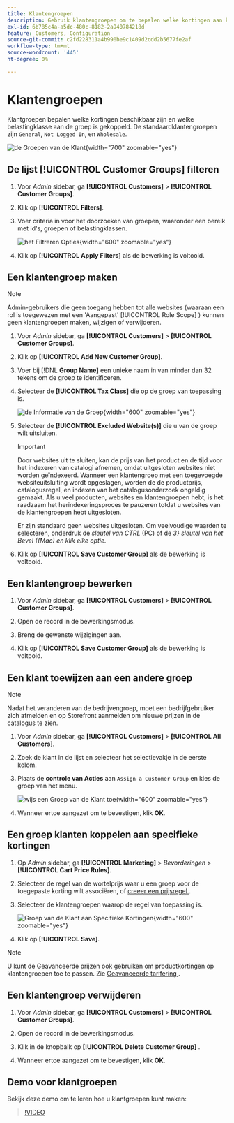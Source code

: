 ```yaml
---
title: Klantengroepen
description: Gebruik klantengroepen om te bepalen welke kortingen aan klanten beschikbaar zijn die aan een groep en de belastingklasse worden toegewezen die met de groep wordt geassocieerd.
exl-id: 6b785c4a-a5dc-480c-8182-2a940784218d
feature: Customers, Configuration
source-git-commit: c2fd228311a4b990be9c1409d2cdd2b5677fe2af
workflow-type: tm+mt
source-wordcount: '445'
ht-degree: 0%

---
```


# Klantengroepen

Klantgroepen bepalen welke kortingen beschikbaar zijn en welke belastingklasse aan de groep is gekoppeld. De standaardklantengroepen zijn `General`, `Not Logged In`, en `Wholesale`.

![ de Groepen van de Klant ](assets/customer-groups.png){width="700" zoomable="yes"}

## De lijst [!UICONTROL Customer Groups] filteren

1. Voor _Admin_ sidebar, ga **[!UICONTROL Customers]** > **[!UICONTROL Customer Groups]**.

1. Klik op **[!UICONTROL Filters]**.

1. Voer criteria in voor het doorzoeken van groepen, waaronder een bereik met id&#39;s, groepen of belastingklassen.

   ![ het Filtreren Opties ](assets/groups-filters.png){width="600" zoomable="yes"}

1. Klik op **[!UICONTROL Apply Filters]** als de bewerking is voltooid.

## Een klantengroep maken

>[!NOTE]
>
>Admin-gebruikers die geen toegang hebben tot alle websites (waaraan een rol is toegewezen met een &#39;Aangepast&#39; [!UICONTROL Role Scope] ) kunnen geen klantengroepen maken, wijzigen of verwijderen.

1. Voor _Admin_ sidebar, ga **[!UICONTROL Customers]** > **[!UICONTROL Customer Groups]**.

1. Klik op **[!UICONTROL Add New Customer Group]**.

1. Voer bij [!DNL **Group Name]** een unieke naam in van minder dan 32 tekens om de groep te identificeren.

1. Selecteer de **[!UICONTROL Tax Class]** die op de groep van toepassing is.

   ![ de Informatie van de Groep ](assets/group-information.png){width="600" zoomable="yes"}

1. Selecteer de **[!UICONTROL Excluded Website(s)]** die u van de groep wilt uitsluiten.

   >[!IMPORTANT]
   >
   >Door websites uit te sluiten, kan de prijs van het product en de tijd voor het indexeren van catalogi afnemen, omdat uitgesloten websites niet worden geïndexeerd. Wanneer een klantengroep met een toegevoegde websiteuitsluiting wordt opgeslagen, worden de de productprijs, catalogusregel, en indexen van het catalogusonderzoek ongeldig gemaakt. Als u veel producten, websites en klantengroepen hebt, is het raadzaam het herindexeringsproces te pauzeren totdat u websites van de klantengroepen hebt uitgesloten.

   Er zijn standaard geen websites uitgesloten. Om veelvoudige waarden te selecteren, onderdruk de _sleutel van CTRL_ (PC) of de _3} sleutel van het Bevel {(Mac) en klik elke optie._

1. Klik op **[!UICONTROL Save Customer Group]** als de bewerking is voltooid.

## Een klantengroep bewerken

1. Voor _Admin_ sidebar, ga **[!UICONTROL Customers]** > **[!UICONTROL Customer Groups]**.

1. Open de record in de bewerkingsmodus.

1. Breng de gewenste wijzigingen aan.

1. Klik op **[!UICONTROL Save Customer Group]** als de bewerking is voltooid.

## Een klant toewijzen aan een andere groep

>[!NOTE]
>
>Nadat het veranderen van de bedrijvengroep, moet een bedrijfgebruiker zich afmelden en op Storefront aanmelden om nieuwe prijzen in de catalogus te zien.

1. Voor _Admin_ sidebar, ga **[!UICONTROL Customers]** > **[!UICONTROL All Customers]**.

1. Zoek de klant in de lijst en selecteer het selectievakje in de eerste kolom.

1. Plaats de **controle van Acties** aan `Assign a Customer Group` en kies de groep van het menu.

   ![ wijs een Groep van de Klant toe ](assets/group-assign.png){width="600" zoomable="yes"}

1. Wanneer ertoe aangezet om te bevestigen, klik **OK**.

## Een groep klanten koppelen aan specifieke kortingen

1. Op _Admin_ sidebar, ga **[!UICONTROL Marketing]** > _Bevorderingen_ > **[!UICONTROL Cart Price Rules]**.

1. Selecteer de regel van de wortelprijs waar u een groep voor de toegepaste korting wilt associëren, of [ creeer een prijsregel ](../merchandising-promotions/price-rules-catalog.md).

1. Selecteer de klantengroepen waarop de regel van toepassing is.

   ![ Groep van de Klant aan Specifieke Kortingen ](assets/group-discount.png){width="600" zoomable="yes"}

1. Klik op **[!UICONTROL Save]**.

>[!NOTE]
>
> U kunt de Geavanceerde prijzen ook gebruiken om productkortingen op klantengroepen toe te passen. Zie [ Geavanceerde tarifering ](../catalog/product-price-group.md).

## Een klantengroep verwijderen

1. Voor _Admin_ sidebar, ga **[!UICONTROL Customers]** > **[!UICONTROL Customer Groups]**.

1. Open de record in de bewerkingsmodus.

1. Klik in de knopbalk op **[!UICONTROL Delete Customer Group]** .

1. Wanneer ertoe aangezet om te bevestigen, klik **OK**.

## Demo voor klantgroepen

Bekijk deze demo om te leren hoe u klantgroepen kunt maken:

>[!VIDEO](https://video.tv.adobe.com/v/343660/?quality=12)
